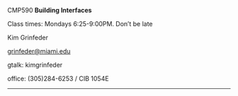 CMP590 **Building Interfaces**

Class times: Mondays 6:25-9:00PM. Don’t be late

Kim Grinfeder

grinfeder@miami.edu

gtalk: kimgrinfeder

office: (305)284-6253 / CIB 1054E

* * *
